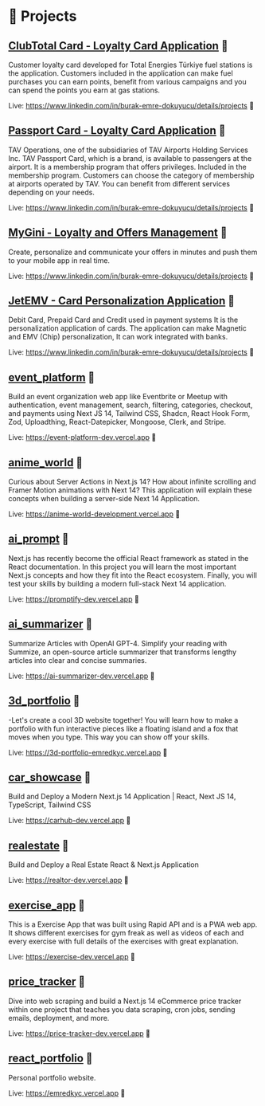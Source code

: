 # 🧪 Projects

## [ClubTotal Card - Loyalty Card Application](https://totalenergies.com) 🔗
Customer loyalty card developed for Total Energies Türkiye fuel stations is the application. Customers included in the application can make fuel purchases you can earn points, benefit from various campaigns and you can spend the points you earn at gas stations.

Live: https://www.linkedin.com/in/burak-emre-dokuyucu/details/projects 🔗

## [Passport Card - Loyalty Card Application](https://tavhavalimanlari.com.tr) 🔗
TAV Operations, one of the subsidiaries of TAV Airports Holding Services Inc. TAV Passport Card, which is a brand, is available to passengers at the airport. It is a membership program that offers privileges. Included in the membership program. Customers can choose the category of membership at airports operated by TAV. You can benefit from different services depending on your needs.

Live: https://www.linkedin.com/in/burak-emre-dokuyucu/details/projects 🔗

## [MyGini - Loyalty and Offers Management](https://www.mygini.com) 🔗
Create, personalize and communicate your offers in minutes and push them to your mobile app in real time.

Live: https://www.linkedin.com/in/burak-emre-dokuyucu/details/projects 🔗

## [JetEMV - Card Personalization Application](https://www.verisoftgroup.com/emv-perso.html) 🔗
Debit Card, Prepaid Card and Credit used in payment systems It is the personalization application of cards. The application can make Magnetic and EMV (Chip) personalization, It can work integrated with banks.

Live: https://www.linkedin.com/in/burak-emre-dokuyucu/details/projects 🔗

## [event_platform](https://github.com/emredkyc/event_platform) 🔗
Build an event organization web app like Eventbrite or Meetup with authentication, event management, search, filtering, categories, checkout, and payments using Next JS 14, Tailwind CSS, Shadcn, React Hook Form, Zod, Uploadthing, React-Datepicker, Mongoose, Clerk, and Stripe.

Live: https://event-platform-dev.vercel.app 🔗

## [anime_world](https://github.com/emredkyc/anime_world) 🔗
Curious about Server Actions in Next.js 14? How about infinite scrolling and Framer Motion animations with Next 14? This application will explain these concepts when building a server-side Next 14 Application.

Live: https://anime-world-development.vercel.app 🔗

## [ai_prompt](https://github.com/emredkyc/ai_prompt) 🔗
Next.js has recently become the official React framework as stated in the React documentation. In this project you will learn the most important Next.js concepts and how they fit into the React ecosystem. Finally, you will test your skills by building a modern full-stack Next 14 application. 

Live: https://promptify-dev.vercel.app 🔗

## [ai_summarizer](https://github.com/emredkyc/ai_summarizer) 🔗
Summarize Articles with OpenAI GPT-4. Simplify your reading with Summize, an open-source article summarizer that transforms lengthy articles into clear and concise summaries.

Live: https://ai-summarizer-dev.vercel.app 🔗

## [3d_portfolio](https://github.com/emredkyc/3d_portfolio) 🔗
-Let's create a cool 3D website together! You will learn how to make a portfolio with fun interactive pieces like a floating island and a fox that moves when you type. This way you can show off your skills.

Live: https://3d-portfolio-emredkyc.vercel.app 🔗

## [car_showcase](https://github.com/emredkyc/car_showcase) 🔗
Build and Deploy a Modern Next.js 14 Application | React, Next JS 14, TypeScript, Tailwind CSS

Live: https://carhub-dev.vercel.app 🔗

## [realestate](https://github.com/emredkyc/realestate) 🔗
Build and Deploy a Real Estate React & Next.js Application

Live: https://realtor-dev.vercel.app 🔗
          
## [exercise_app](https://github.com/emredkyc/exercise_app) 🔗
This is a Exercise App that was built using Rapid API and is a PWA web app. It shows different exercises for gym freak as well as videos of each and every exercise with full details of the exercises with great explanation.

Live: https://exercise-dev.vercel.app 🔗

## [price_tracker](https://github.com/emredkyc/price_tracker) 🔗
Dive into web scraping and build a Next.js 14 eCommerce price tracker within one project that teaches you data scraping, cron jobs, sending emails, deployment, and more.

Live: https://price-tracker-dev.vercel.app 🔗

## [react_portfolio](https://github.com/emredkyc/react_portfolio) 🔗
Personal portfolio website.

Live: https://emredkyc.vercel.app 🔗